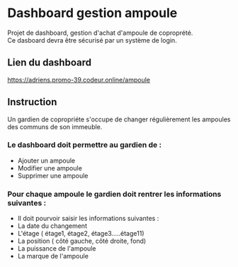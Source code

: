 # Dashboard gestion ampoule

Projet de dashboard, gestion d'achat d'ampoule de coproprété.
<br/>
Ce dasboard devra être sécurisé par un système de login.
## Lien du dashboard
<https://adriens.promo-39.codeur.online/ampoule>

## Instruction 
Un gardien de copropriéte s'occupe de changer régulièrement les ampoules des communs de son immeuble.
### Le dashboard doit permettre au gardien de :
* Ajouter un ampoule
* Modifier une ampoule
* Supprimer une ampoule

### Pour chaque ampoule le gardien doit rentrer les informations suivantes :
* Il doit pourvoir saisir les informations suivantes :
* La date du changement
* L'étage ( étage1, étage2, étage3.....étage11)
* La position ( côté gauche, côté droite, fond)
* La puissance de l'ampoule
* La marque de l'ampoule
